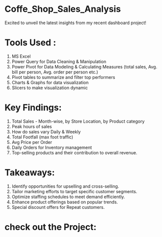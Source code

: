 # Coffe_Shop_Sales_Analysis

Excited to unveil the latest insights from my recent dashboard project! 

# Tools Used :
1. MS Excel
2. Power Query for Data Cleaning & Manipulation
3. Power Pivot for Data Modeling & Calculating Measures (total sales, Avg. bill per person, Avg. order per person etc.)
4. Pivot tables to summarize and filter top performers
5. Charts & Graphs for data visualization
6. Slicers to make visualization dynamic

# Key Findings:
1. Total Sales - Month-wise, by Store Location, by Product category
2. Peak hours of sales
3. How do sales vary Daily & Weekly
4. Total Footfall (max foot traffic)
5. Avg Price per Order
6. Daily Orders for Inventory management
7. Top-selling products and their contribution to overall revenue.

# Takeaways:
1. Identify opportunities for upselling and cross-selling.
2. Tailor marketing efforts to target specific customer segments.
3. Optimize staffing schedules to meet demand efficiently.
4. Enhance product offerings based on popular trends.
5. Special discount offers for Repeat customers.

# check out the Project:

